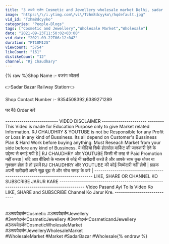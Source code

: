 ```yaml
---
title: "3 रूपये दर्जन Cosmetic and Jewellery wholesale market Delhi, sadar bazar delhi, Wholesale market,"
image: "https:\/\/i.ytimg.com\/vi\/Tzhm8dcyyko\/hqdefault.jpg"
vid_id: "Tzhm8dcyyko"
categories: "People-Blogs"
tags: ["Cosmetic and Jewellery","Wholesale Market","Wholesale"]
date: "2021-09-23T11:50:02+03:00"
vid_date: "2021-09-22T06:12:04Z"
duration: "PT10M12S"
viewcount: "5754"
likeCount: "161"
dislikeCount: "12"
channel: "Rj Chaudhary"
---
```

{% raw %}Shop Name :- बजरंग ज्वैलर्स <br /><br />👉Sadar Bazar Railway Station👈 <br /><br />Shop Contact Number :- 9354508392,6389271289<br /><br />घर बैठे Order करें <br /><br />-------------------------- VIDEO DISCLAIMER ---------------------- -------- This Video is made for Education Purpose only to give Market related Information. RJ CHAUDHRY &amp; YOUTUBE is not be Responsible for any Profit or Loss in any kind of Bussiness. Its all depend on Customer's Bussiness Plan &amp; Hard Work before buying anything. Must Reseach Market from your side before any kind of Bussiness. ये वीडियो सिर्फ होलसेल मार्किट की जानकारी देने के उद्देस्य से बनाई गयी है | RJ CHAUDHRY और YOUTUBE किसी भी तरह से Paid Promotion नहीं करता | यदि आप वीडियो के माध्यम से कोई भी खरीदारी करते है और आपके साथ कुछ धोका या नुक्सान होता है तो इसमें RJ CHAUDHRY और YOUTUBE की कोई जिम्मेदारी नहीं होगी | ग्राहक अपनी खरीदारी अपने सूझ बुझ से और सोच समझ के करे | ----------------------------------------------------------------------------- LIKE, SHARE OR CHANNEL KO SUBSCRIBE JARUR KARE ------------------------------------------------------------------------------------------ Video Pasand Ayi To Is Video Ko LIKE, SHARE and SUBSCRIBE Channel Ko Jarur Kre. ----------------------------<br /><br /><br />#3रूपयेदर्जनCosmetic #3रूपयेदर्जनJewellery <br />#3रूपयेदर्जनCosmeticJewellery #3रूपयेदर्जनCosmeticandJewellery <br />#3रूपयेदर्जनCosmeticWholesaleMarket <br />#3रूपयेदर्जनJewelleryWholesaleMarket <br />#WholesaleMarket #Market #SadarBazar #Wholesale{% endraw %}
